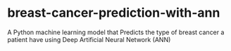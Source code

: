 # breast-cancer-prediction-with-ann
A Python machine learning model that Predicts the type of breast cancer a patient have using Deep Artificial Neural Network (ANN)
